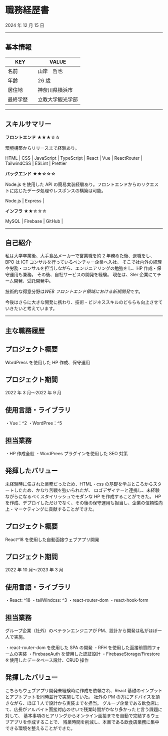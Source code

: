 # 職務経歴書

2024 年 12 月 15 日

---

## 基本情報

| KEY        | VALUE            |
| ---------- | ---------------- |
| 名前       | 山岸　哲也       |
| 年齢       | 26 歳            |
| 居住地     | 神奈川県横浜市   |
| 最終学歴　 | 立教大学観光学部 |

---

## スキルサマリー

**フロントエンド** ★★★☆☆

環境構築からリリースまで経験あり。

HTML | CSS | JavaScript | TypeScript | React | Vue | ReactRouter | TailwindCSS | ESLint | Prettier

**バックエンド** ★★☆☆☆

Node.js を使用した API の簡易実装経験あり。フロントエンドからのリクエストに応じたデータ処理やレスポンスの構築は可能。

Node.js | Express |

**インフラ** ★★☆☆☆

MySQL | Firebase | GitHub |

---

## 自己紹介

私は大学卒業後、大手食品メーカーで営業職を約 2 年務めた後、退職をし、BPO は ICT コンサルを行っているベンチャー企業へ入社。
そこで社内外の経理や労務・コンサルを担当しながら、エンジニアリングの勉強をし、HP 作成・保守運用も兼務。
その後、自社サービスの開発を経験。
現在は、Sler 企業にてチーム開発、受託開発中。

技術的な得意分野は*WEB フロントエンド領域における新規開発*です。

今後はさらに大きな開発に携わり、技術・ビジネススキルのどちらも向上させていきたいと考えています。

---

## 主な職務履歴

## プロジェクト概要

WordPress を使用した HP 作成、保守運用

## プロジェクト期間

2022 年 3 月〜2022 年 9 月

## 使用言語・ライブラリ

・Vue：^2
・WordPree：^5

## 担当業務

・HP 作成全般
・WordPrees プラグインを使用した SEO 対策

## 発揮したバリュー

未経験時に任された業務だったため、HTML・css の基礎を学ぶところからスタートしたため、かなり苦戦を強いられたが、
ロゴデザイナーと連携し、未経験ながらになるべくスタイリッシュでモダンな HP を作成することができた。
HP を作成、デプロイしただけでなく、その後の保守運用も担当し、企業の信頼性向上・マーケティングに貢献することができた。

## プロジェクト概要

React^18 を使用した自動面接ウェブアプリ開発

## プロジェクト期間

2022 年 10 月〜2023 年 3 月

## 使用言語・ライブラリ

・React: ^18
・tailWindcss: ^3
・react-router-dom
・react-hook-form

## 担当業務

グループ企業（社外）のベテランエンジニアが PM、設計から開発は私がほぼ一人で実施。

・react-router-dom を使用した SPA の開発
・RFH を使用した面接前質問フォームの実装
・FirebaseAuth を使用した認証設計
・FirebaseStorage/Firestore を使用したデータベース設計、CRUD 操作

## 発揮したバリュー

こちらもウェブアプリ開発未経験時に作成を依頼され、React 基礎のインプットとアプトプットを同時並行で実施していた。
社外の PM の方にアドバイスを頂きながら、ほぼ 1 人で設計から実装までを担当。
グループ企業である飲食店にて、店長がアルバイト面接対応のせいで残業時間がかなり多かったと言う課題に対して、
基本事項のヒアリングからオンライン面接までを自動で完結するウェブアプリを作成することで、
残業時間を削減し、本業である飲食店業務に集中できる環境を整えることができた。
